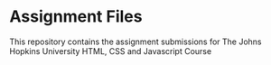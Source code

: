 # Assignment Files

This repository contains the assignment submissions for The Johns Hopkins University HTML, CSS and Javascript Course

